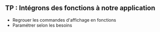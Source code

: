 ## TP : Intégrons des fonctions à notre application

* Regrouer les commandes d'affichage en fonctions
* Paramétrer selon les besoins
